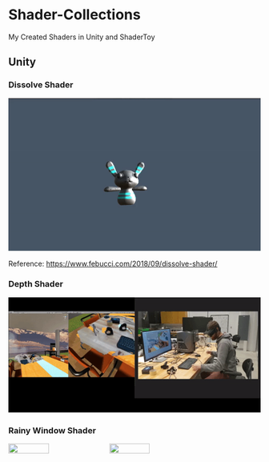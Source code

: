 # Shader-Collections
My Created Shaders in Unity and ShaderToy

## Unity
### Dissolve Shader

![Dissolve](https://github.com/Duotun/Shader-Collections/blob/main/Demos/dissolveShader.gif)

Reference: https://www.febucci.com/2018/09/dissolve-shader/

### Depth Shader

![Depth](https://github.com/Duotun/Shader-Collections/blob/main/Demos/BlendReality.gif)

### Rainy Window Shader

<img src ="https://github.com/Duotun/Shader-Collections/blob/main/Demos/Droplet_leaves.gif" height="40%" width="40%" style="float:left"> 
<img src ="https://github.com/Duotun/Shader-Collections/blob/main/Demos/RainyWindow_leaves.gif" height="40%" width="40%" style="float:left">
